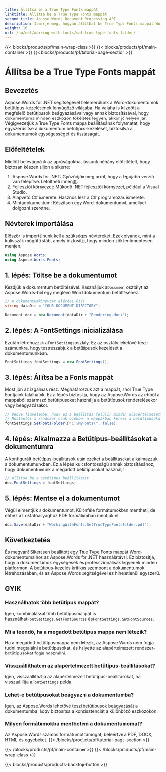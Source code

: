 ```yaml
---
title: Állítsa be a True Type Fonts mappát
linktitle: Állítsa be a True Type Fonts mappát
second_title: Aspose.Words Document Processing API
description: Ismerje meg, hogyan állíthat be True Type Fonts mappát Word dokumentumokban az Aspose.Words for .NET használatával. Kövesse részletes, lépésenkénti útmutatónkat a következetes betűkészletkezelés érdekében.
weight: 10
url: /hu/net/working-with-fonts/set-true-type-fonts-folder/
---
```


{{< blocks/products/pf/main-wrap-class >}}
{{< blocks/products/pf/main-container >}}
{{< blocks/products/pf/tutorial-page-section >}}

# Állítsa be a True Type Fonts mappát

## Bevezetés

Aspose.Words for .NET segítségével belemerülünk a Word-dokumentumok betűtípus-kezelésének lenyűgöző világába. Ha valaha is küzdött a megfelelő betűtípusok beágyazásával vagy annak biztosításával, hogy dokumentuma minden eszközön tökéletes legyen, akkor jó helyen jár. Végigvezetjük a True Type Fonts mappa beállításának folyamatát, hogy egyszerűsítse a dokumentum betűtípus-kezelését, biztosítva a dokumentumok egységességét és tisztaságát.

## Előfeltételek

Mielőtt belevágnánk az apróságokba, lássunk néhány előfeltételt, hogy biztosan készen álljon a sikerre:

1.  Aspose.Words for .NET: Győződjön meg arról, hogy a legújabb verzió van telepítve. Letöltheti innen[itt](https://releases.aspose.com/words/net/).
2. Fejlesztői környezet: Működő .NET fejlesztői környezet, például a Visual Studio.
3. Alapvető C# ismerete: Hasznos lesz a C# programozás ismerete.
4. Mintadokumentum: Készítsen egy Word-dokumentumot, amellyel dolgozni szeretne.

## Névterek importálása

Először is importálnunk kell a szükséges névtereket. Ezek olyanok, mint a kulisszák mögötti stáb, amely biztosítja, hogy minden zökkenőmentesen menjen.

```csharp
using Aspose.Words;
using Aspose.Words.Fonts;
```

## 1. lépés: Töltse be a dokumentumot

 Kezdjük a dokumentum betöltésével. Használjuk a`Document` osztályt az Aspose.Words-ből egy meglévő Word dokumentum betöltéséhez.

```csharp
// A dokumentumkönyvtár elérési útja
string dataDir = "YOUR DOCUMENT DIRECTORY";

Document doc = new Document(dataDir + "Rendering.docx");
```

## 2. lépés: A FontSettings inicializálása

 Ezután létrehozzuk a`FontSettings`osztály. Ez az osztály lehetővé teszi számunkra, hogy testreszabjuk a betűtípusok kezelését a dokumentumunkban.

```csharp
FontSettings fontSettings = new FontSettings();
```

## 3. lépés: Állítsa be a Fonts mappát

Most jön az izgalmas rész. Meghatározzuk azt a mappát, ahol True Type Fontjaink találhatók. Ez a lépés biztosítja, hogy az Aspose.Words az ebből a mappából származó betűtípusokat használja a betűtípusok renderelésekor vagy beágyazásakor.

```csharp
// Vegye figyelembe, hogy ez a beállítás felülír minden alapértelmezett betűtípus-forrást, amely alapértelmezés szerint keresett.
// Mostantól a rendszer csak ezekben a mappákban keresi a betűtípusokat a betűtípusok renderelésekor vagy beágyazásakor.
fontSettings.SetFontsFolder(@"C:\MyFonts\", false);
```

## 4. lépés: Alkalmazza a Betűtípus-beállításokat a dokumentumra

A konfigurált betűtípus-beállítások után ezeket a beállításokat alkalmazzuk a dokumentumunkban. Ez a lépés kulcsfontosságú annak biztosításához, hogy dokumentumunk a megadott betűtípusokat használja.

```csharp
// Állítsa be a betűtípus beállításait
doc.FontSettings = fontSettings;
```

## 5. lépés: Mentse el a dokumentumot

Végül elmentjük a dokumentumot. Különféle formátumokban mentheti, de ehhez az oktatóanyaghoz PDF formátumban mentjük el.

```csharp
doc.Save(dataDir + "WorkingWithFonts.SetTrueTypeFontsFolder.pdf");
```

## Következtetés

És megvan! Sikeresen beállított egy True Type Fonts mappát Word-dokumentumaihoz az Aspose.Words for .NET használatával. Ez biztosítja, hogy a dokumentumok egységesek és professzionálisak legyenek minden platformon. A betűtípus-kezelés kritikus szempont a dokumentumok létrehozásában, és az Aspose.Words segítségével ez hihetetlenül egyszerű.

## GYIK

### Használhatok több betűtípus mappát?
 Igen, kombinálással több betűtípusmappát is használhat`FontSettings.GetFontSources` és`FontSettings.SetFontSources`.

### Mi a teendő, ha a megadott betűtípus mappa nem létezik?
Ha a megadott betűtípusmappa nem létezik, az Aspose.Words nem fogja tudni megtalálni a betűtípusokat, és helyette az alapértelmezett rendszer-betűtípusokat fogja használni.

### Visszaállíthatom az alapértelmezett betűtípus-beállításokat?
 Igen, visszaállíthatja az alapértelmezett betűtípus-beállításokat, ha visszaállítja a`FontSettings` példa.

### Lehet-e betűtípusokat beágyazni a dokumentumba?
Igen, az Aspose.Words lehetővé teszi betűtípusok beágyazását a dokumentumba, hogy biztosítsa a konzisztenciát a különböző eszközökön.

### Milyen formátumokba menthetem a dokumentumomat?
Az Aspose.Words számos formátumot támogat, beleértve a PDF, DOCX, HTML és egyebeket.
{{< /blocks/products/pf/tutorial-page-section >}}

{{< /blocks/products/pf/main-container >}}
{{< /blocks/products/pf/main-wrap-class >}}

{{< blocks/products/products-backtop-button >}}
